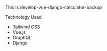 This is develop-vue-django-calculator-backup

Technology Used
- Tailwind CSS
- Vue.js
- GraphQL
- Django
